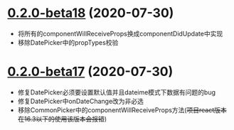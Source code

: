 # [0.2.0-beta18]() (2020-07-30)
* 将所有的componentWillReceiveProps换成componentDidUpdate中实现
* 移除DatePicker中的propTypes校验

# [0.2.0-beta17]() (2020-07-30)

* 修复DatePicker必须要设置默认值并且dateime模式下数据有问题的bug
* 修复DatePicker中onDateChange改为非必选
* 移除CommonPicker中的componentWillReceiveProps方法(~~项目react版本在16.3以下的使用该版本会报错~~)